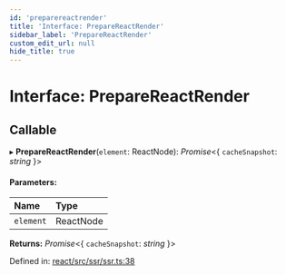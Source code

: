 ```yaml
---
id: 'preparereactrender'
title: 'Interface: PrepareReactRender'
sidebar_label: 'PrepareReactRender'
custom_edit_url: null
hide_title: true
---
```


# Interface: PrepareReactRender

## Callable

▸ **PrepareReactRender**(`element`: ReactNode): _Promise_<{ `cacheSnapshot`: _string_ }\>

#### Parameters:

| Name      | Type      |
| :-------- | :-------- |
| `element` | ReactNode |

**Returns:** _Promise_<{ `cacheSnapshot`: _string_ }\>

Defined in: [react/src/ssr/ssr.ts:38](https://github.com/gqless/gqless/blob/master/packages/react/src/ssr/ssr.ts#L38)
